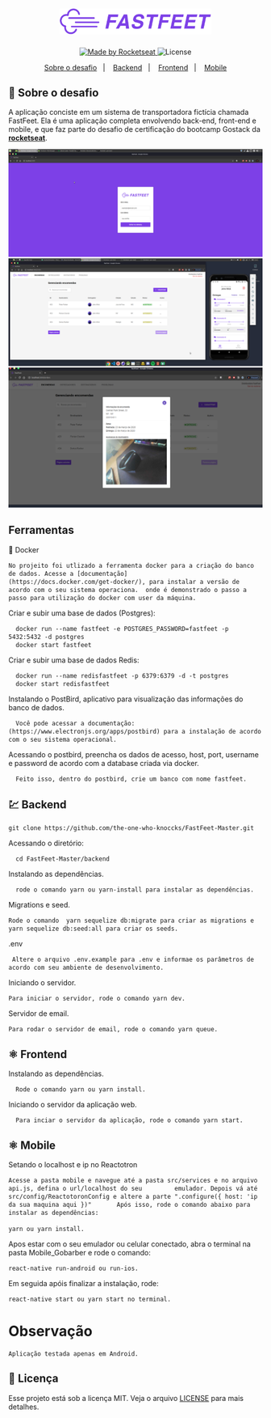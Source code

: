 <h1 align="center">
  <img alt="Fastfeet" title="Fastfeet" src="./backend/img/logo.png" width="300px" />
</h1>

<p align="center">
  <a href="https://rocketseat.com.br">
    <img alt="Made by Rocketseat" src="https://img.shields.io/badge/made%20by-Rocketseat-%2304D361">
  </a>

  <img alt="License" src="https://img.shields.io/badge/license-MIT-%2304D361">


<p align="center">
  <a href="#rocket-sobre-o-desafio">Sobre o desafio</a>&nbsp;&nbsp;&nbsp;|&nbsp;&nbsp;&nbsp;
  <a href="#Backend">Backend</a>&nbsp;&nbsp;&nbsp;|&nbsp;&nbsp;&nbsp;
  <a href="#Frontend">Frontend</a>&nbsp;&nbsp;&nbsp;|&nbsp;&nbsp;&nbsp;
  <a href="#Mobile">Mobile</a>
</p>


## :rocket: Sobre o desafio

A aplicação conciste em um sistema de transportadora fictícia chamada FastFeet. Ela é uma aplicação completa envolvendo back-end, front-end e mobile, e que faz parte do desafio de certificação do bootcamp Gostack da **[rocketseat](https://rocketseat.com.br/gostack)**.

<img src="/prev/Prev01.png">
</br>

<img src="/prev/Prev02.png">
</br>

<img src="/prev/Prev03.png">
</br>


## Ferramentas

:whale: Docker

    No projeito foi utlizado a ferramenta docker para a criação do banco de dados. Acesse a [documentação]          (https://docs.docker.com/get-docker/), para instalar a versão de acordo com o seu sistema operaciona.  onde é demonstrado o passo a passo para utilização do docker com user da máquina.

  
  Criar e subir uma base de dados (Postgres):
 
      docker run --name fastfeet -e POSTGRES_PASSWORD=fastfeet -p 5432:5432 -d postgres
      docker start fastfeet

  Criar e subir uma base de dados Redis:

      docker run --name redisfastfeet -p 6379:6379 -d -t postgres
      docker start redisfastfeet


  Instalando o PostBird, aplicativo para visualização das informações do banco de dados.

      Você pode acessar a documentação:(https://www.electronjs.org/apps/postbird) para a instalação de acordo com o seu sistema operacional.

  Acessando o postbird, preencha os dados de acesso, host, port, username e password de acordo com a database criada via docker.

      Feito isso, dentro do postbird, crie um banco com nome fastfeet.
      
      
 ## 💹 Backend

    git clone https://github.com/the-one-who-knoccks/FastFeet-Master.git

  Acessando o diretório:

      cd FastFeet-Master/backend

  Instalando as dependências.

      rode o comando yarn ou yarn-install para instalar as dependências.


   Migrations e seed.

    Rode o comando  yarn sequelize db:migrate para criar as migrations e yarn sequelize db:seed:all para criar os seeds.
    
   .env

     Altere o arquivo .env.example para .env e informae os parâmetros de acordo com seu ambiente de desenvolvimento.

 Iniciando o servidor.

    Para iniciar o servidor, rode o comando yarn dev.
    
  Servidor de email.

    Para rodar o servidor de email, rode o comando yarn queue.
    

## ⚛️  Frontend

  Instalando as dependências.

      Rode o comando yarn ou yarn install. 
 
 Iniciando o servidor da aplicação web.

      Para inciar o servidor da aplicação, rode o comando yarn start.


## ⚛️ Mobile

  Setando o localhost e ip no Reactotron

    Acesse a pasta mobile e navegue até a pasta src/services e no arquivo api.js, defina o url/localhost do seu         emulador. Depois vá até src/config/ReactotoronConfig e altere a parte ".configure({ host: 'ip da sua maquina aqui })"       Após isso, rode o comando abaixo para instalar as dependências:
    
    yarn ou yarn install.


   Apos estar com o seu  emulador ou celular conectado, abra o terminal na pasta Mobile_Gobarber e rode o comando:
    
    react-native run-android ou run-ios.

   Em seguida apóis finalizar a instalação, rode: 

    react-native start ou yarn start no terminal.
    
# Observação 

    Aplicação testada apenas em Android.

    

## :memo: Licença

Esse projeto está sob a licença MIT. Veja o arquivo [LICENSE](LICENSE.md) para mais detalhes.

